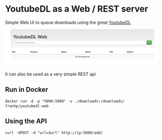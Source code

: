 # YoutubeDL as a Web / REST server

Simple Web UI to queue downloads using the great [YoutubeDL](https://rg3.github.io/youtube-dl/)

![sample](static/sample.png)

It can also be used as a very simple REST api

## Run in Docker

```
docker run -d -p "5000:5000" -v ./downloads:/downloads/ franhp/youtubedl-web
```

## Using the API

```
curl -XPOST -d "url=$url" http://ip:5000/add/
```


